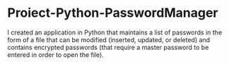 # Proiect-Python-PasswordManager

I created an application in Python that maintains a list of passwords in the form of a file that can be modified (inserted, updated, or deleted) and contains encrypted passwords (that require a master password to be entered in order to open the file).
